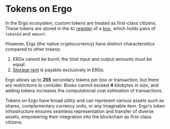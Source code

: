 # Tokens on Ergo

In the Ergo ecosystem, custom tokens are treated as first-class citizens. These tokens are stored in the `R2` [register](registers.md) of a [box](box.md), which holds pairs of `tokenId` and `amount`.

However, Ergs (the native cryptocurrency) have distinct characteristics compared to other tokens:

1. ERGs cannot be burnt; the total input and output amounts must be equal.
2. [Storage rent](rent.md) is payable exclusively in ERGs.

Ergo allows up to **255** secondary tokens per box or transaction, but there are restrictions to consider. Boxes cannot exceed **4** kilobytes in size, and adding tokens increases the computational cost estimation of transactions.

Tokens on Ergo have broad utility and can represent various assets such as shares, complementary currency units, or any imaginable item. Ergo's token infrastructure ensures seamless representation and transfer of diverse assets, empowering their integration into the blockchain as first-class citizens.